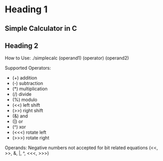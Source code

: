 # Heading 1
Simple Calculator in C
---
## Heading 2
How to Use:
./simplecalc (operand1) (operator) (operand2)

Supported Operators:
*  (+) addition
*  (-) subtraction
*  (*) multiplication
*  (/) divide
*  (%) modulo
*  (<<) left shift
*  (>>) right shift
*  (&) and
*  (|) or
*  (^) xor 
*  (<<<) rotate left
*  (>>>) rotate right

Operands:
Negative numbers not accepted for bit related equations (<<, >>, &, |, ^, <<<, >>>)
